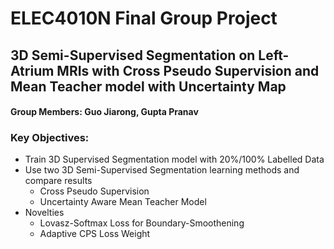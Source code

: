 # ELEC4010N Final Group Project

## 3D Semi-Supervised Segmentation on Left-Atrium MRIs with Cross Pseudo Supervision and Mean Teacher model with Uncertainty Map

#### Group Members: Guo Jiarong, Gupta Pranav

### Key Objectives:

* Train 3D Supervised Segmentation model with 20%/100% Labelled Data
* Use two 3D Semi-Supervised Segmentation learning methods and compare results
   - Cross Pseudo Supervision
   - Uncertainty Aware Mean Teacher Model
* Novelties
   - Lovasz-Softmax Loss for Boundary-Smoothening
   - Adaptive CPS Loss Weight 




